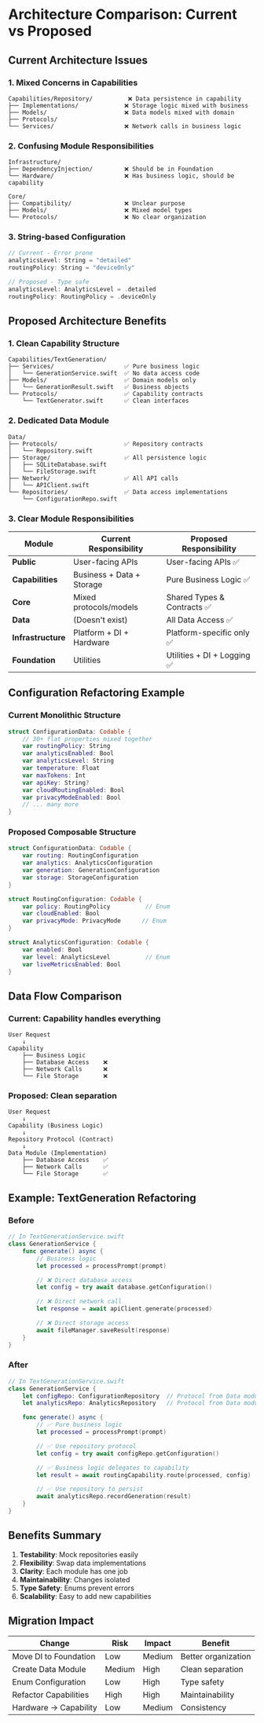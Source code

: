 # Architecture Comparison: Current vs Proposed

## Current Architecture Issues

### 1. Mixed Concerns in Capabilities
```
Capabilities/Repository/          ❌ Data persistence in capability
├── Implementations/             ❌ Storage logic mixed with business
├── Models/                      ❌ Data models mixed with domain
├── Protocols/
└── Services/                    ❌ Network calls in business logic
```

### 2. Confusing Module Responsibilities
```
Infrastructure/
├── DependencyInjection/         ❌ Should be in Foundation
└── Hardware/                    ❌ Has business logic, should be capability

Core/
├── Compatibility/               ❌ Unclear purpose
├── Models/                      ❌ Mixed model types
└── Protocols/                   ❌ No clear organization
```

### 3. String-based Configuration
```swift
// Current - Error prone
analyticsLevel: String = "detailed"
routingPolicy: String = "deviceOnly"

// Proposed - Type safe
analyticsLevel: AnalyticsLevel = .detailed
routingPolicy: RoutingPolicy = .deviceOnly
```

## Proposed Architecture Benefits

### 1. Clean Capability Structure
```
Capabilities/TextGeneration/
├── Services/                    ✅ Pure business logic
│   └── GenerationService.swift  ✅ No data access code
├── Models/                      ✅ Domain models only
│   └── GenerationResult.swift   ✅ Business objects
└── Protocols/                   ✅ Capability contracts
    └── TextGenerator.swift      ✅ Clean interfaces
```

### 2. Dedicated Data Module
```
Data/
├── Protocols/                   ✅ Repository contracts
│   └── Repository.swift
├── Storage/                     ✅ All persistence logic
│   ├── SQLiteDatabase.swift
│   └── FileStorage.swift
├── Network/                     ✅ All API calls
│   └── APIClient.swift
└── Repositories/                ✅ Data access implementations
    └── ConfigurationRepo.swift
```

### 3. Clear Module Responsibilities

| Module | Current Responsibility | Proposed Responsibility |
|--------|----------------------|------------------------|
| **Public** | User-facing APIs | User-facing APIs ✅ |
| **Capabilities** | Business + Data + Storage | Pure Business Logic ✅ |
| **Core** | Mixed protocols/models | Shared Types & Contracts ✅ |
| **Data** | (Doesn't exist) | All Data Access ✅ |
| **Infrastructure** | Platform + DI + Hardware | Platform-specific only ✅ |
| **Foundation** | Utilities | Utilities + DI + Logging ✅ |

## Configuration Refactoring Example

### Current Monolithic Structure
```swift
struct ConfigurationData: Codable {
    // 30+ flat properties mixed together
    var routingPolicy: String
    var analyticsEnabled: Bool
    var analyticsLevel: String
    var temperature: Float
    var maxTokens: Int
    var apiKey: String?
    var cloudRoutingEnabled: Bool
    var privacyModeEnabled: Bool
    // ... many more
}
```

### Proposed Composable Structure
```swift
struct ConfigurationData: Codable {
    var routing: RoutingConfiguration
    var analytics: AnalyticsConfiguration
    var generation: GenerationConfiguration
    var storage: StorageConfiguration
}

struct RoutingConfiguration: Codable {
    var policy: RoutingPolicy          // Enum
    var cloudEnabled: Bool
    var privacyMode: PrivacyMode      // Enum
}

struct AnalyticsConfiguration: Codable {
    var enabled: Bool
    var level: AnalyticsLevel          // Enum
    var liveMetricsEnabled: Bool
}
```

## Data Flow Comparison

### Current: Capability handles everything
```
User Request
    ↓
Capability
    ├── Business Logic
    ├── Database Access    ❌
    ├── Network Calls      ❌
    └── File Storage       ❌
```

### Proposed: Clean separation
```
User Request
    ↓
Capability (Business Logic)
    ↓
Repository Protocol (Contract)
    ↓
Data Module (Implementation)
    ├── Database Access    ✅
    ├── Network Calls      ✅
    └── File Storage       ✅
```

## Example: TextGeneration Refactoring

### Before
```swift
// In TextGenerationService.swift
class GenerationService {
    func generate() async {
        // Business logic
        let processed = processPrompt(prompt)

        // ❌ Direct database access
        let config = try await database.getConfiguration()

        // ❌ Direct network call
        let response = await apiClient.generate(processed)

        // ❌ Direct storage access
        await fileManager.saveResult(response)
    }
}
```

### After
```swift
// In TextGenerationService.swift
class GenerationService {
    let configRepo: ConfigurationRepository  // Protocol from Data module
    let analyticsRepo: AnalyticsRepository   // Protocol from Data module

    func generate() async {
        // ✅ Pure business logic
        let processed = processPrompt(prompt)

        // ✅ Use repository protocol
        let config = try await configRepo.getConfiguration()

        // ✅ Business logic delegates to capability
        let result = await routingCapability.route(processed, config)

        // ✅ Use repository to persist
        await analyticsRepo.recordGeneration(result)
    }
}
```

## Benefits Summary

1. **Testability**: Mock repositories easily
2. **Flexibility**: Swap data implementations
3. **Clarity**: Each module has one job
4. **Maintainability**: Changes isolated
5. **Type Safety**: Enums prevent errors
6. **Scalability**: Easy to add new capabilities

## Migration Impact

| Change | Risk | Impact | Benefit |
|--------|------|--------|---------|
| Move DI to Foundation | Low | Medium | Better organization |
| Create Data Module | Medium | High | Clean separation |
| Enum Configuration | Low | High | Type safety |
| Refactor Capabilities | High | High | Maintainability |
| Hardware → Capability | Low | Medium | Consistency |
